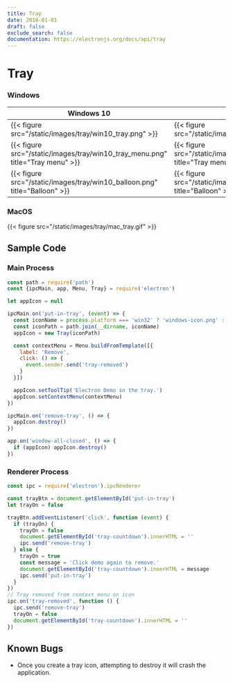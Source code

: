 ```yaml
---
title: Tray
date: 2018-01-01
draft: false
exclude_search: false
documentation: https://electronjs.org/docs/api/tray
---
```


# Tray

### Windows

Windows 10    | Windows 7
--------|------
{{< figure src="/static/images/tray/win10_tray.png" >}} | {{< figure src="/static/images/tray/win7_tray.png" >}}
{{< figure src="/static/images/tray/win10_tray_menu.png" title="Tray menu" >}} | {{< figure src="/static/images/tray/win7_tray_menu.png" title="Tray menu" >}}
{{< figure src="/static/images/tray/win10_balloon.png" title="Balloon" >}} | {{< figure src="/static/images/tray/win7_balloon.png" title="Balloon" >}}

### MacOS


{{< figure src="/static/images/tray/mac_tray.gif" >}}


## Sample Code

### Main Process

```javascript
const path = require('path')
const {ipcMain, app, Menu, Tray} = require('electron')

let appIcon = null

ipcMain.on('put-in-tray', (event) => {
  const iconName = process.platform === 'win32' ? 'windows-icon.png' : 'iconTemplate.png'
  const iconPath = path.join(__dirname, iconName)
  appIcon = new Tray(iconPath)

  const contextMenu = Menu.buildFromTemplate([{
    label: 'Remove',
    click: () => {
      event.sender.send('tray-removed')
    }
  }])

  appIcon.setToolTip('Electron Demo in the tray.')
  appIcon.setContextMenu(contextMenu)
})

ipcMain.on('remove-tray', () => {
  appIcon.destroy()
})

app.on('window-all-closed', () => {
  if (appIcon) appIcon.destroy()
})
```

### Renderer Process

```javascript
const ipc = require('electron').ipcRenderer

const trayBtn = document.getElementById('put-in-tray')
let trayOn = false

trayBtn.addEventListener('click', function (event) {
  if (trayOn) {
    trayOn = false
    document.getElementById('tray-countdown').innerHTML = ''
    ipc.send('remove-tray')
  } else {
    trayOn = true
    const message = 'Click demo again to remove.'
    document.getElementById('tray-countdown').innerHTML = message
    ipc.send('put-in-tray')
  }
})
// Tray removed from context menu on icon
ipc.on('tray-removed', function () {
  ipc.send('remove-tray')
  trayOn = false
  document.getElementById('tray-countdown').innerHTML = ''
})
```

## Known Bugs

* Once you create a tray icon, attempting to destroy it will crash the application.
